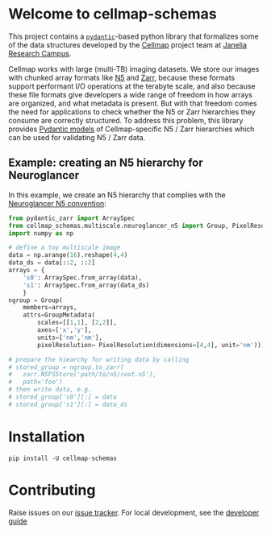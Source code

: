 # Welcome to cellmap-schemas

This project contains a [`pydantic`](https://docs.pydantic.dev/latest/)-based python library that formalizes some of the data structures developed by the [Cellmap](https://www.janelia.org/project-team/cellmap) project team at [Janelia Research Campus](https://www.janelia.org/).

Cellmap works with large (multi-TB) imaging datasets. We store our images with chunked array formats like [N5](https://github.com/saalfeldlab/n5) and [Zarr](https://zarr.readthedocs.io/en/stable/), because these formats support performant I/O operations at the terabyte scale, and also because these file formats give developers a wide range of freedom in how arrays are organized, and what metadata is present. But with that freedom comes the need for applications to check whether the N5 or Zarr hierarchies they consume are correctly structured. To address this problem, this library provides [Pydantic models](https://docs.pydantic.dev/latest/) of Cellmap-specific N5 / Zarr hierarchies which can be used for validating N5 / Zarr data.

## Example: creating an N5 hierarchy for Neuroglancer

In this example, we create an N5 hierarchy that complies with the [Neuroglancer N5 convention](https://github.com/google/neuroglancer/issues/176#issuecomment-553027775):

```python
from pydantic_zarr import ArraySpec
from cellmap_schemas.multiscale.neuroglancer_n5 import Group, PixelResolution, GroupMetadata
import numpy as np

# define a toy multiscale image
data = np.arange(16).reshape(4,4)
data_ds = data[::2, ::2]
arrays = {
    's0': ArraySpec.from_array(data),
    's1': ArraySpec.from_array(data_ds)
    }
ngroup = Group(
    members=arrays, 
    attrs=GroupMetadata(
        scales=[[1,1], [2,2]], 
        axes=['x','y'],
        units=['nm','nm'],
        pixelResolution= PixelResolution(dimensions=[4,4], unit='nm')))

# prepare the hiearchy for writing data by calling 
# stored_group = ngroup.to_zarr(
#   zarr.N5FSStore('path/to/n5/root.n5'), 
#   path='foo')
# then write data, e.g.
# stored_group['s0'][:] = data
# stored_group['s1'][:] = data_ds

```

# Installation

`pip install -U cellmap-schemas`

# Contributing

Raise issues on our [issue tracker](https://github.com/janelia-cellmap/cellmap-schemas/issues). For local development, see the [developer guide](./development.md)